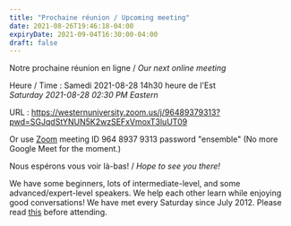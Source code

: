 ```yaml
---
title: "Prochaine réunion / Upcoming meeting"
date: 2021-08-26T19:46:18-04:00
expiryDate: 2021-09-04T16:30:00-04:00
draft: false
---
```


Notre prochaine réunion en ligne / _Our next online meeting_

Heure / Time
: Samedi 2021-08-28 14h30 heure de l'Est  
  _Saturday 2021-08-28 02:30 PM Eastern_

URL
: https://westernuniversity.zoom.us/j/96489379313?pwd=SGJqdStYNUN5K2wzSEFxVmoxT3luUT09

Or use [Zoom](https://zoom.us/) meeting ID 964 8937 9313 password "ensemble" (No more Google Meet for the moment.)
<!--more-->

Nous espérons vous voir là-bas! / _Hope to see you there!_

We have some beginners, lots of intermediate-level, and some advanced/expert-level speakers. We help each other learn while enjoying good conversations! We have met every Saturday since July 2012. Please read [this](/about/) before attending.
